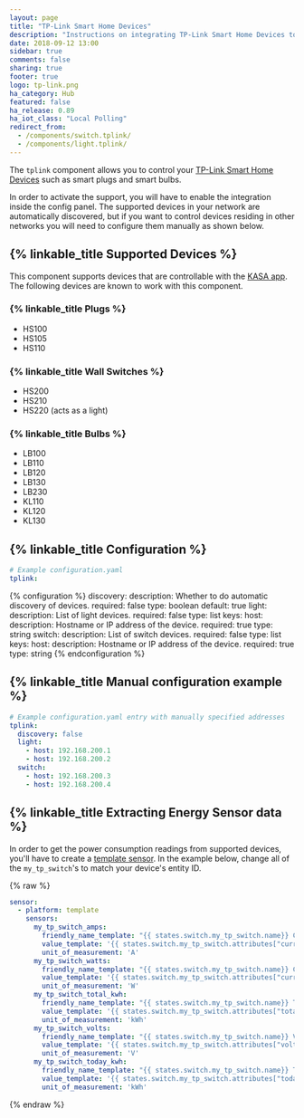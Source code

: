 ```yaml
---
layout: page
title: "TP-Link Smart Home Devices"
description: "Instructions on integrating TP-Link Smart Home Devices to Home Assistant."
date: 2018-09-12 13:00
sidebar: true
comments: false
sharing: true
footer: true
logo: tp-link.png
ha_category: Hub
featured: false
ha_release: 0.89
ha_iot_class: "Local Polling"
redirect_from:
  - /components/switch.tplink/
  - /components/light.tplink/
---
```


The `tplink` component allows you to control your [TP-Link Smart Home Devices](https://www.tp-link.com/kasa-smart/) such as smart plugs and smart bulbs.

In order to activate the support, you will have to enable the integration inside the config panel.
The supported devices in your network are automatically discovered, but if you want to control devices residing in other networks you will need to configure them manually as shown below.

## {% linkable_title Supported Devices %}

This component supports devices that are controllable with the [KASA app](https://www.tp-link.com/us/kasa-smart/kasa.html).
The following devices are known to work with this component.

### {% linkable_title Plugs %}

- HS100
- HS105
- HS110

### {% linkable_title Wall Switches %}

- HS200
- HS210
- HS220 (acts as a light)

### {% linkable_title Bulbs %}

- LB100
- LB110
- LB120
- LB130
- LB230
- KL110
- KL120
- KL130

## {% linkable_title Configuration %}

```yaml
# Example configuration.yaml
tplink:
```

{% configuration %}
discovery:
  description: Whether to do automatic discovery of devices.
  required: false
  type: boolean
  default: true
light:
  description: List of light devices.
  required: false
  type: list
  keys:
    host:
      description: Hostname or IP address of the device.
      required: true
      type: string
switch:
  description: List of switch devices.
  required: false
  type: list
  keys:
    host:
      description: Hostname or IP address of the device.
      required: true
      type: string
{% endconfiguration %}

## {% linkable_title Manual configuration example %}

```yaml
# Example configuration.yaml entry with manually specified addresses
tplink:
  discovery: false
  light:
    - host: 192.168.200.1
    - host: 192.168.200.2
  switch:
    - host: 192.168.200.3
    - host: 192.168.200.4
```

## {% linkable_title Extracting Energy Sensor data %}

In order to get the power consumption readings from supported devices, you'll have to create a [template sensor](/components/switch.template/).
In the example below, change all of the `my_tp_switch`'s to match your device's entity ID.

{% raw %}
```yaml
sensor:
  - platform: template
    sensors:
      my_tp_switch_amps:
        friendly_name_template: "{{ states.switch.my_tp_switch.name}} Current"
        value_template: '{{ states.switch.my_tp_switch.attributes["current_a"] | float }}'
        unit_of_measurement: 'A'
      my_tp_switch_watts:
        friendly_name_template: "{{ states.switch.my_tp_switch.name}} Current Consumption"
        value_template: '{{ states.switch.my_tp_switch.attributes["current_power_w"] | float }}'
        unit_of_measurement: 'W'
      my_tp_switch_total_kwh:
        friendly_name_template: "{{ states.switch.my_tp_switch.name}} Total Consumption"
        value_template: '{{ states.switch.my_tp_switch.attributes["total_energy_kwh"] | float }}'
        unit_of_measurement: 'kWh'
      my_tp_switch_volts:
        friendly_name_template: "{{ states.switch.my_tp_switch.name}} Voltage"
        value_template: '{{ states.switch.my_tp_switch.attributes["voltage"] | float }}'
        unit_of_measurement: 'V'
      my_tp_switch_today_kwh:
        friendly_name_template: "{{ states.switch.my_tp_switch.name}} Today's Consumption"
        value_template: '{{ states.switch.my_tp_switch.attributes["today_energy_kwh"] | float }}'
        unit_of_measurement: 'kWh'
```
{% endraw %}

